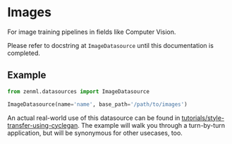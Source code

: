 # Images
For image training pipelines in fields like Computer Vision.

Please refer to docstring at `ImageDatasource` until this documentation is completed.

## Example

```python
from zenml.datasources import ImageDatasource

ImageDatasource(name='name', base_path='/path/to/images')
```

An actual real-world use of this datasource can be found in [tutorials/style-transfer-using-cyclegan](tutorials/style-transfer-using-a-cyclegan.md). The example will walk you through a turn-by-turn application, but will be synonymous for other usecases, too.